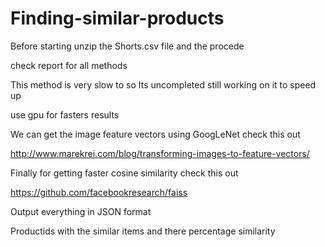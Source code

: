 # Finding-similar-products

Before starting unzip the Shorts.csv file and the procede


check report for all methods

This method is very slow to so Its uncompleted still working on it to speed up


use gpu for fasters results


We can get the image feature vectors using GoogLeNet check this out 

http://www.marekrei.com/blog/transforming-images-to-feature-vectors/ 

Finally for getting  faster cosine similarity check this out 

https://github.com/facebookresearch/faiss


Output everything in JSON format 

Productids with the similar items and there percentage similarity



